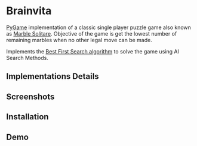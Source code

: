 # Brainvita

[PyGame](www.pygame.org) implementation of a classic single player puzzle game also known as [Marble Solitare](https://en.wikipedia.org/wiki/Peg_solitaire).
Objective of the game is get the lowest number of remaining marbles when no other legal move can be made.

Implements the [Best First Search algorithm](https://en.wikipedia.org/wiki/Best-first_search) to solve the game using AI 
Search Methods.


## Implementations Details

## Screenshots

## Installation

## Demo
